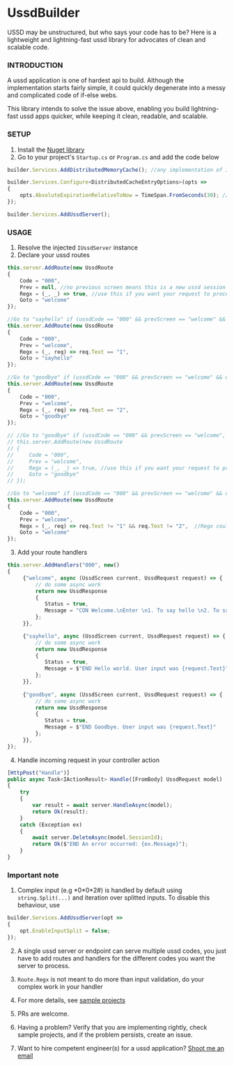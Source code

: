
# UssdBuilder

USSD may be unstructured, but who says your code has to be? Here is a lightweight and lightning-fast ussd library for advocates of clean and scalable code.

### INTRODUCTION

A ussd application is one of hardest api to build. Although the implementation starts fairly simple, it could quickly degenerate into a messy and complicated code of if-else webs.

This library intends to solve the issue above, enabling you build lightning-fast ussd apps quicker, while keeping it clean, readable, and scalable.


### SETUP

1. Install the [Nuget library](https://www.nuget.org/packages/UssdBuilder)
2. Go to your project's `Startup.cs` or `Program.cs` and add the code below

```javascript
builder.Services.AddDistributedMemoryCache(); //any implementation of IDistributedCache works, visit https://learn.microsoft.com/en-us/aspnet/core/performance/caching/distributed?view=aspnetcore-6.0

builder.Services.Configure<DistributedCacheEntryOptions>(opts =>
{
    opts.AbsoluteExpirationRelativeToNow = TimeSpan.FromSeconds(30); //ussd session timeout
});

builder.Services.AddUssdServer();
```

### USAGE

1. Resolve the injected ``IUssdServer`` instance
2. Declare your ussd routes

```javascript
this.server.AddRoute(new UssdRoute
{
    Code = "000",
    Prev = null, //no previous screen means this is a new ussd session
    Regx = (_, _) => true, //use this if you want your request to proceed regardless of user input
    Goto = "welcome"
});

//Go to "sayhello" if (ussdCode == "000" && prevScreen == "welcome" && userInput == 1)
this.server.AddRoute(new UssdRoute
{
    Code = "000",
    Prev = "welcome",
    Regx = (_, req) => req.Text == "1",
    Goto = "sayhello"
});

//Go to "goodbye" if (ussdCode == "000" && prevScreen == "welcome" && userInput == 2)
this.server.AddRoute(new UssdRoute
{
    Code = "000",
    Prev = "welcome",
    Regx = (_, req) => req.Text == "2",
    Goto = "goodbye"
});

// //Go to "goodbye" if (ussdCode == "000" && prevScreen == "welcome", regardless of user input)
// this.server.AddRoute(new UssdRoute
// {
//     Code = "000",
//     Prev = "welcome",
//     Regx = (_, _) => true, //use this if you want your request to proceed regardless of user input
//     Goto = "goodbye"
// });

//Go to "welcome" if (ussdCode == "000" && prevScreen == "welcome" && userInput != 1 && userInput != 2)
this.server.AddRoute(new UssdRoute
{
    Code = "000",
    Prev = "welcome",
    Regx = (_, req) => req.Text != "1" && req.Text != "2",  //Regx could also be used for input validation like input length check, etc.
    Goto = "welcome"
});
```

3. Add your route handlers

```javascript
this.server.AddHandlers("000", new()
{
     {"welcome", async (UssdScreen current, UssdRequest request) => {
         // do some async work
         return new UssdResponse
         {
            Status = true,
            Message = "CON Welcome.\nEnter \n1. To say hello \n2. To say goodbye \n3. To repeat"
         };
     }},

     {"sayhello", async (UssdScreen current, UssdRequest request) => {
         // do some async work
         return new UssdResponse
         {
            Status = true,
            Message = $"END Hello world. User input was {request.Text}"
         };
     }},
     
     {"goodbye", async (UssdScreen current, UssdRequest request) => {
         // do some async work
         return new UssdResponse
         {
            Status = true,
            Message = $"END Goodbye. User input was {request.Text}"
         };
     }},
});
```

4. Handle incoming request in your controller action

```javascript
[HttpPost("Handle")]
public async Task<IActionResult> Handle([FromBody] UssdRequest model)
{
    try
    {
        var result = await server.HandleAsync(model);
        return Ok(result);
    }
    catch (Exception ex)
    {
        await server.DeleteAsync(model.SessionId);
        return Ok($"END An error occurred: {ex.Message}");
    }
}
```
  
### Important note

1. Complex input (e.g \*0\*0*2#) is handled by default using `string.Split(...)` and iteration over splitted inputs. To disable this behaviour, use

```javascript
builder.Services.AddUssdServer(opt =>
{
    opt.EnableInputSplit = false;
});

```

2. A single ussd server or endpoint can serve multiple ussd codes, you just have to add routes and handlers for the different codes you want the server to process.

3. `Route.Regx` is not meant to do more than input validation, do your complex work in your handler

4. For more details, see [sample projects](https://github.com/cardiogramx/UssdBuilder)

5. PRs are welcome. 

6. Having a problem? Verify that you are implementing rightly, check sample projects, and if the problem persists, create an issue.

7. Want to hire competent engineer(s) for a ussd application? [Shoot me an email](mailto:kolawole.ox@gmail.com)
